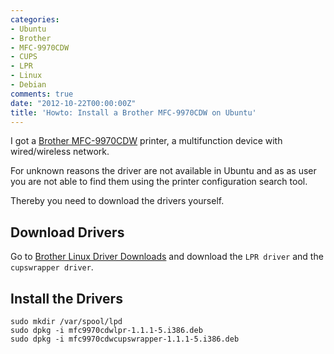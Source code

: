 ```yaml
---
categories:
- Ubuntu
- Brother
- MFC-9970CDW
- CUPS
- LPR
- Linux
- Debian
comments: true
date: "2012-10-22T00:00:00Z"
title: 'Howto: Install a Brother MFC-9970CDW on Ubuntu'
---
```


I got a [Brother MFC-9970CDW](http://www.brother-usa.com/mfc/modeldetail.aspx?PRODUCTID=MFC9970CDW) printer, a multifunction device with  wired/wireless network.

For unknown reasons the driver are not available in Ubuntu and as as user you are not able to find them using the printer configuration search tool.

Thereby you need to download the drivers yourself.

## Download Drivers

Go to [Brother Linux Driver Downloads](http://welcome.solutions.brother.com/bsc/public_s/id/linux/en/download_prn.html) and download the `LPR driver` and the `cupswrapper driver`.

## Install the Drivers

    sudo mkdir /var/spool/lpd
    sudo dpkg -i mfc9970cdwlpr-1.1.1-5.i386.deb
    sudo dpkg -i mfc9970cdwcupswrapper-1.1.1-5.i386.deb 
